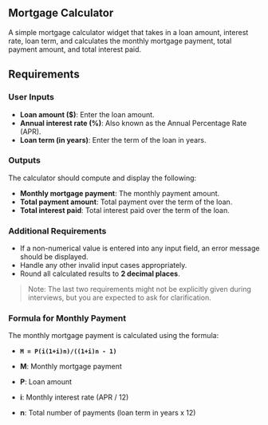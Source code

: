 ## Mortgage Calculator

A simple mortgage calculator widget that takes in a loan amount, interest rate, loan term, and calculates the monthly mortgage payment, total payment amount, and total interest paid.

## Requirements

### User Inputs
- **Loan amount ($)**: Enter the loan amount.
- **Annual interest rate (%)**: Also known as the Annual Percentage Rate (APR).
- **Loan term (in years)**: Enter the term of the loan in years.

### Outputs
The calculator should compute and display the following:
- **Monthly mortgage payment**: The monthly payment amount.
- **Total payment amount**: Total payment over the term of the loan.
- **Total interest paid**: Total interest paid over the term of the loan.

### Additional Requirements
- If a non-numerical value is entered into any input field, an error message should be displayed.
- Handle any other invalid input cases appropriately.
- Round all calculated results to **2 decimal places**.

> Note: The last two requirements might not be explicitly given during interviews, but you are expected to ask for clarification.

### Formula for Monthly Payment

The monthly mortgage payment is calculated using the formula:
- **`M = P(i(1+i)n)/((1+i)n - 1)`**

- **M**: Monthly mortgage payment
- **P**: Loan amount
- **i**: Monthly interest rate (APR / 12)
- **n**: Total number of payments (loan term in years x 12)

